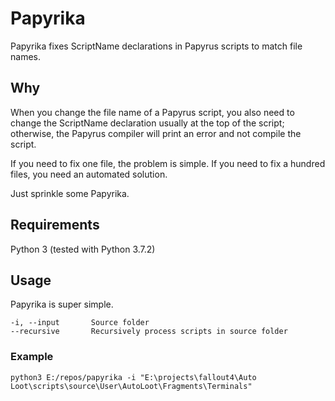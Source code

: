 # Papyrika

Papyrika fixes ScriptName declarations in Papyrus scripts to match file names.

## Why

When you change the file name of a Papyrus script, you also need to change the ScriptName declaration usually at the top of the script; otherwise, the Papyrus compiler will print an error and not compile the script.

If you need to fix one file, the problem is simple. If you need to fix a hundred files, you need an automated solution.

Just sprinkle some Papyrika.

## Requirements

Python 3 (tested with Python 3.7.2)

## Usage

Papyrika is super simple.

```
-i, --input       Source folder
--recursive       Recursively process scripts in source folder
```

### Example

```
python3 E:/repos/papyrika -i "E:\projects\fallout4\Auto Loot\scripts\source\User\AutoLoot\Fragments\Terminals"
```
